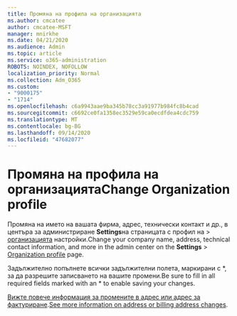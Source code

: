 ```yaml
---
title: Промяна на профила на организацията
ms.author: cmcatee
author: cmcatee-MSFT
manager: mnirkhe
ms.date: 04/21/2020
ms.audience: Admin
ms.topic: article
ms.service: o365-administration
ROBOTS: NOINDEX, NOFOLLOW
localization_priority: Normal
ms.collection: Adm_O365
ms.custom:
- "9000175"
- "1714"
ms.openlocfilehash: c6a9943aae9ba345b78cc3a91977b984fc8b4cad
ms.sourcegitcommit: c6692ce0fa1358ec3529e59ca0ecdfdea4cdc759
ms.translationtype: MT
ms.contentlocale: bg-BG
ms.lasthandoff: 09/14/2020
ms.locfileid: "47682077"
---
```

# <a name="change-organization-profile"></a><span data-ttu-id="4627b-102">Промяна на профила на организацията</span><span class="sxs-lookup"><span data-stu-id="4627b-102">Change Organization profile</span></span>

<span data-ttu-id="4627b-103">Промяна на името на вашата фирма, адрес, технически контакт и др., в центъра за администриране **Settings**на страницата с профил на  >  [организацията](https://go.microsoft.com/fwlink/p/?linkid=2067339) настройки.</span><span class="sxs-lookup"><span data-stu-id="4627b-103">Change your company name, address, technical contact information, and more in the admin center on the **Settings** > [Organization profile](https://go.microsoft.com/fwlink/p/?linkid=2067339) page.</span></span>

<span data-ttu-id="4627b-104">Задължително попълнете всички задължителни полета, маркирани с \*, за да разрешите записването на вашите промени.</span><span class="sxs-lookup"><span data-stu-id="4627b-104">Be sure to fill in all required fields marked with an \* to enable saving your changes.</span></span>

<span data-ttu-id="4627b-105">[Вижте повече информация за промените в адрес или адрес за фактуриране](https://docs.microsoft.com/microsoft-365/admin/manage/change-address-contact-and-more).</span><span class="sxs-lookup"><span data-stu-id="4627b-105">[See more information on address or billing address changes](https://docs.microsoft.com/microsoft-365/admin/manage/change-address-contact-and-more).</span></span>